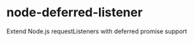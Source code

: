 node-deferred-listener
======================

Extend Node.js requestListeners with deferred promise support